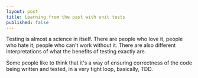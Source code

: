 ```yaml
---
layout: post
title: Learning from the past with unit tests
published: false
---
```

Testing is almost a science in itself. There are people who love it, people who hate it, people who can't work without it. There are also different interpretations of what the benefits of testing exactly are. 

Some people like to think that it's a way of ensuring correctness of the code being written and tested, in a very tight loop, basically, TDD.
